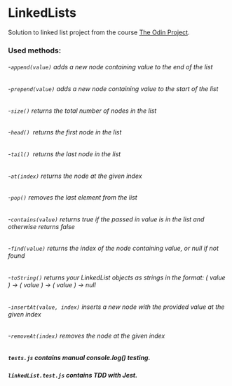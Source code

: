 # LinkedLists

Solution to linked list project from the course [The Odin Project](https://www.theodinproject.com/lessons/javascript-linked-lists).

### Used methods:

###### -`append(value)` adds a new node containing value to the end of the list

###### -`prepend(value)` adds a new node containing value to the start of the list

###### -`size()` returns the total number of nodes in the list

###### -`head() `returns the first node in the list

###### -`tail() `returns the last node in the list

###### -`at(index)` returns the node at the given index

###### -`pop()` removes the last element from the list

###### -`contains(value)` returns true if the passed in value is in the list and otherwise returns false

###### -`find(value)` returns the index of the node containing value, or null if not found

###### -`toString()` returns your LinkedList objects as strings in the format: ( value ) -> ( value ) -> ( value ) -> null

###### -`insertAt(value, index)` inserts a new node with the provided value at the given index

###### -`removeAt(index)` removes the node at the given index

##### `tests.js` contains manual console.log() testing.

##### `linkedList.test.js` contains TDD with Jest.
